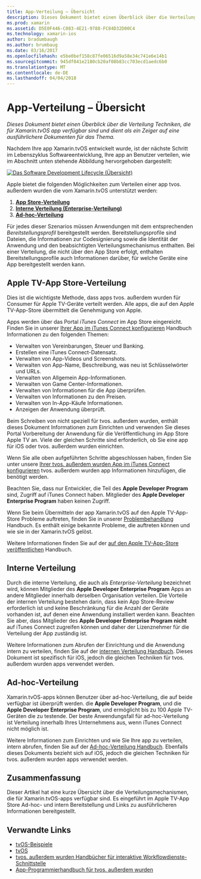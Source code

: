 ```yaml
---
title: App-Verteilung – Übersicht
description: Dieses Dokument bietet einen Überblick über die Verteilung Techniken, die für Xamarin.tvOS app verfügbar sind und dient als ein Zeiger auf eine ausführlichere Dokumenten für das Thema.
ms.prod: xamarin
ms.assetid: D5E0F446-C083-4E21-9788-FC84D32D00C4
ms.technology: xamarin-ios
author: bradumbaugh
ms.author: brumbaug
ms.date: 03/16/2017
ms.openlocfilehash: e5be0bef158c87fe06516d9a58e34c741e6e14b1
ms.sourcegitcommit: 945df041e2180cb20af08b83cc703ecd1aedc6b0
ms.translationtype: MT
ms.contentlocale: de-DE
ms.lasthandoff: 04/04/2018
---
```

# <a name="app-distribution-overview"></a>App-Verteilung – Übersicht

_Dieses Dokument bietet einen Überblick über die Verteilung Techniken, die für Xamarin.tvOS app verfügbar sind und dient als ein Zeiger auf eine ausführlichere Dokumenten für das Thema._


Nachdem Ihre app Xamarin.tvOS entwickelt wurde, ist der nächste Schritt im Lebenszyklus Softwareentwicklung, Ihre app an Benutzer verteilen, wie im Abschnitt unten stehende Abbildung hervorgehoben dargestellt:


[![Das Software Development Lifecycle (Übersicht)](images/publishingdiagram.png)](images/publishingdiagram.png#lightbox)


Apple bietet die folgenden Möglichkeiten zum Verteilen einer app tvos. außerdem wurden die vom Xamarin.tvOS unterstützt werden:

1. [**App Store-Verteilung**](#Apple-TV-App-Store-Distribution)
2. [**Interne Verteilung (Enterprise-Verteilung)**](#In-House-Distribution) 
2. [**Ad-hoc-Verteilung**](#Ad_Hoc_Distribution) 

Für jedes dieser Szenarios müssen Anwendungen mit dem entsprechenden *Bereitstellungsprofil* bereitgestellt werden. Bereitstellungsprofile sind Dateien, die Informationen zur Codesignierung sowie die Identität der Anwendung und den beabsichtigten Verteilungsmechanismus enthalten. Bei einer Verteilung, die nicht über den App Store erfolgt, enthalten Bereitstellungsprofile auch Informationen darüber, für welche Geräte eine App bereitgestellt werden kann.

<a name="Apple-TV-App-Store-Distribution" />

## <a name="apple-tv-app-store-distribution"></a>Apple TV-App Store-Verteilung

Dies ist die wichtigste Methode, dass apps tvos. außerdem wurden für Consumer für Apple TV-Geräte verteilt werden. Alle apps, die auf den Apple TV-App-Store übermittelt die Genehmigung von Apple.

Apps werden über das Portal *iTunes Connect* im App Store eingereicht. Finden Sie in unserer [Ihrer App im iTunes Connect konfigurieren](~/ios/deploy-test/app-distribution/app-store-distribution/itunesconnect.md) Handbuch Informationen zu den folgenden Themen:

- Verwalten von Vereinbarungen, Steuer und Banking.
- Erstellen eine iTunes Connect-Datensatz.
- Verwalten von App-Videos und Screenshots.
- Verwalten von App-Name, Beschreibung, was neu ist Schlüsselwörter und URLs.
- Verwalten von Allgemein App-Informationen.
- Verwalten von Game Center-Informationen.
- Verwalten von Informationen für die App überprüfen.
- Verwalten von Informationen zu den Preisen.
- Verwalten von In-App-Käufe Informationen.
- Anzeigen der Anwendung überprüft.

Beim Schreiben von nicht speziell für tvos. außerdem wurden, enthält dieses Dokument Informationen zum Einrichten und verwenden Sie dieses Portal Vorbereitung der Anwendung für die Veröffentlichung im App Store Apple TV an. Viele der gleichen Schritte sind erforderlich, ob Sie eine app für iOS oder tvos. außerdem wurden einrichten.

Wenn Sie alle oben aufgeführten Schritte abgeschlossen haben, finden Sie unter unsere [Ihrer tvos. außerdem wurden App im iTunes Connect konfigurieren](~/ios/tvos/deploy-test/app-distribution/itunes-connect.md) tvos. außerdem wurden app Informationen hinzufügen, die benötigt werden.

Beachten Sie, dass nur Entwickler, die Teil des **Apple Developer Program** sind, Zugriff auf iTunes Connect haben. Mitglieder des **Apple Developer Enterprise Program** haben keinen Zugriff.

Wenn Sie beim Übermitteln der app Xamarin.tvOS auf den Apple TV-App-Store Probleme auftreten, finden Sie in unserer [Problembehandlung](~/ios/tvos/troubleshooting.md) Handbuch. Es enthält einige bekannte Probleme, die auftreten können und wie sie in der Xamarin.tvOS gelöst.

Weitere Informationen finden Sie auf der [auf den Apple TV-App-Store veröffentlichen](~/ios/tvos/deploy-test/app-distribution/app-store-publishing.md) Handbuch.

<a name="In-House-Distribution" />

## <a name="in-house-distribution"></a>Interne Verteilung

Durch die interne Verteilung, die auch als *Enterprise-Verteilung* bezeichnet wird, können Mitglieder des **Apple Developer Enterprise Program** Apps an andere Mitglieder innerhalb derselben Organisation verteilen. Die Vorteile der internen Verteilung bestehen darin, dass kein App Store-Review erforderlich ist und keine Beschränkung für die Anzahl der Geräte vorhanden ist, auf denen eine Anwendung installiert werden kann. Beachten Sie aber, dass Mitglieder des **Apple Developer Enterprise Program** **nicht** auf iTunes Connect zugreifen können und daher der Lizenznehmer für die Verteilung der App zuständig ist.

Weitere Informationen zum Abrufen der Einrichtung und die Anwendung intern zu verteilen, finden Sie auf der [internen Verteilung Handbuch](~/ios/deploy-test/app-distribution/in-house-distribution.md). Dieses Dokument ist spezifisch für iOS, jedoch die gleichen Techniken für tvos. außerdem wurden apps verwendet werden.

<a name="Ad_Hoc_Distribution"/>

## <a name="ad-hoc-distribution"></a>Ad-hoc-Verteilung

Xamarin.tvOS-apps können Benutzer über ad-hoc-Verteilung, die auf beide verfügbar ist überprüft werden. die **Apple Developer Program**, und die **Apple Developer Enterprise Program**, und ermöglicht bis zu 100 Apple TV-Geräten die zu testende. Der beste Anwendungsfall für ad-hoc-Verteilung ist Verteilung innerhalb Ihres Unternehmens aus, wenn iTunes Connect nicht möglich ist.

Weitere Informationen zum Einrichten und wie Sie Ihre app zu verteilen, intern abrufen, finden Sie auf der [Ad-hoc-Verteilung Handbuch](~/ios/deploy-test/app-distribution/ad-hoc-distribution.md). Ebenfalls dieses Dokuments bezieht sich auf iOS, jedoch die gleichen Techniken für tvos. außerdem wurden apps verwendet werden.

<a name="Summary" />

## <a name="summary"></a>Zusammenfassung

Dieser Artikel hat eine kurze Übersicht über die Verteilungsmechanismen, die für Xamarin.tvOS-apps verfügbar sind. Es eingeführt im Apple TV-App Store Ad-hoc- und intern Bereitstellung und Links zu ausführlicheren Informationen bereitgestellt.



## <a name="related-links"></a>Verwandte Links

- [tvOS-Beispiele](https://developer.xamarin.com/samples/tvos/all/)
- [tvOS](https://developer.apple.com/tvos/)
- [tvos. außerdem wurden Handbücher für interaktive Workflowdienste-Schnittstelle](https://developer.apple.com/tvos/human-interface-guidelines/)
- [App-Programmierhandbuch für tvos. außerdem wurden](https://developer.apple.com/library/prerelease/tvos/documentation/General/Conceptual/AppleTV_PG/)
